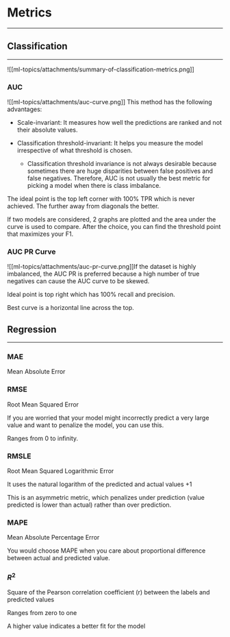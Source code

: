 # Metrics
---

## Classification
---
![[ml-topics/attachments/summary-of-classification-metrics.png]]

### AUC
![[ml-topics/attachments/auc-curve.png]]
This method has the following advantages:

- Scale-invariant: It measures how well the predictions are ranked and not their absolute values.
- Classification threshold-invariant: It helps you measure the model irrespective of what threshold is chosen.
  
	- Classification threshold invariance is not always desirable because sometimes there are huge disparities between false positives and false negatives. Therefore, AUC is not usually the best metric for picking a model when there is class imbalance.

The ideal point is the top left corner with 100% TPR which is never achieved. The further away from diagonals the better.

If two models are considered, 2 graphs are plotted and the area under the curve is used to compare. After the choice, you can find the threshold point that maximizes your F1.

### AUC PR Curve
![[ml-topics/attachments/auc-pr-curve.png]]If the dataset is highly imbalanced, the AUC PR is preferred because a high number of true negatives can cause the AUC curve to be skewed.

Ideal point is top right which has 100% recall and precision.

Best curve is a horizontal line across the top.

## Regression
---

### MAE
Mean Absolute Error

### RMSE
Root Mean Squared Error

If you are worried that your model might incorrectly predict a very large value and want to penalize the model, you can use this.

Ranges from 0 to infinity.

### RMSLE
Root Mean Squared Logarithmic Error

It uses the natural logarithm of the predicted and actual values +1

This is an asymmetric metric, which penalizes under prediction (value predicted is lower than actual) rather than over prediction.

### MAPE
Mean Absolute Percentage Error

You would choose MAPE when you care about proportional difference between actual and predicted value.

### $R^2$
Square of the Pearson correlation coefficient (r) between the labels and predicted values

Ranges from zero to one

A higher value indicates a better fit for the model
